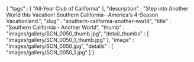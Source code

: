 {
  "tags" : [
              "All-Year Club of California"
            ],
  "description" : "Step into Another World this Vacation! Southern California--America's 4-Season Vacationland.",
  "slug" : "southern-california-another-world",
  "title" : "Southern California - Another World",
  "thumb" : "images/gallery/SCN_0050_thumb.jpg",
  "detail_thumbs" : [
                       "images/gallery/SCN_0050_1_thumb.jpg"
                     ],
  "image" : "images/gallery/SCN_0050.jpg",
  "details" : [
                 "images/gallery/SCN_0050_1.jpg"
               ]
}
